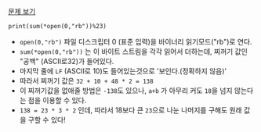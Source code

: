 [문제 보기](https://www.acmicpc.net/problem/1000)
```
print(sum(*open(0,"rb"))%23)
```

* `open(0,"rb")` 파일 디스크립터 0 (표준 입력)을 바이너리 읽기모드("rb")로 연다.
* `sum(*open(0,"rb"))` 는 이 바이트 스트림을 각각 읽어서 더하는데, 찌꺼기 값인 "공백" (ASCII로32)가 들어있다.
* 마지막 줄에 `LF` (ASCII로 10)도 들어있는것으로 '보인다.(정확하지 않음)'
* 따라서 찌꺼기 값은 `32 + 10 + 48 * 2 = 138`
* 이 찌꺼기값을 없애줄 방법은 `-138`도 있으나, `a+b` 가 아무리 커도 `18`을 넘지 않는다는 점을 이용할 수 있다.
* `138 = 23 * 3 * 2` 인데,  따라서 18보다 큰 `23`으로 나눈 나머지를 구해도 원래 값을 구할 수 있다!